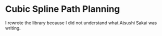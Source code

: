 # Cubic Spline Path Planning
I rewrote the library because I did not understand what Atsushi Sakai was writing.